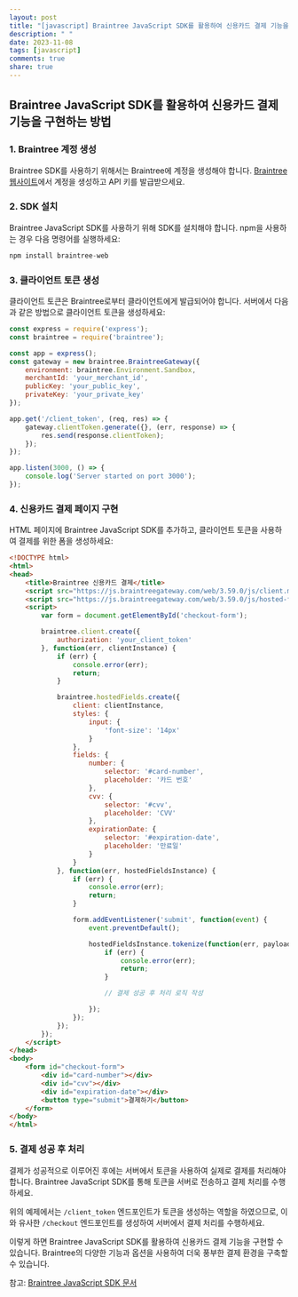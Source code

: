 ```yaml
---
layout: post
title: "[javascript] Braintree JavaScript SDK를 활용하여 신용카드 결제 기능을 구현하는 방법은 무엇인가요?"
description: " "
date: 2023-11-08
tags: [javascript]
comments: true
share: true
---
```

## Braintree JavaScript SDK를 활용하여 신용카드 결제 기능을 구현하는 방법

### 1. Braintree 계정 생성
Braintree SDK를 사용하기 위해서는 Braintree에 계정을 생성해야 합니다. [Braintree 웹사이트](https://www.braintreepayments.com/)에서 계정을 생성하고 API 키를 발급받으세요.

### 2. SDK 설치
Braintree JavaScript SDK를 사용하기 위해 SDK를 설치해야 합니다. npm을 사용하는 경우 다음 명령어를 실행하세요:

```javascript
npm install braintree-web
```

### 3. 클라이언트 토큰 생성
클라이언트 토큰은 Braintree로부터 클라이언트에게 발급되어야 합니다. 서버에서 다음과 같은 방법으로 클라이언트 토큰을 생성하세요:

```javascript
const express = require('express');
const braintree = require('braintree');

const app = express();
const gateway = new braintree.BraintreeGateway({
    environment: braintree.Environment.Sandbox,
    merchantId: 'your_merchant_id',
    publicKey: 'your_public_key',
    privateKey: 'your_private_key'
});

app.get('/client_token', (req, res) => {
    gateway.clientToken.generate({}, (err, response) => {
        res.send(response.clientToken);
    });
});

app.listen(3000, () => {
    console.log('Server started on port 3000');
});
```

### 4. 신용카드 결제 페이지 구현
HTML 페이지에 Braintree JavaScript SDK를 추가하고, 클라이언트 토큰을 사용하여 결제를 위한 폼을 생성하세요:

```html
<!DOCTYPE html>
<html>
<head>
    <title>Braintree 신용카드 결제</title>
    <script src="https://js.braintreegateway.com/web/3.59.0/js/client.min.js"></script>
    <script src="https://js.braintreegateway.com/web/3.59.0/js/hosted-fields.min.js"></script>
    <script>
        var form = document.getElementById('checkout-form');

        braintree.client.create({
            authorization: 'your_client_token'
        }, function(err, clientInstance) {
            if (err) {
                console.error(err);
                return;
            }

            braintree.hostedFields.create({
                client: clientInstance,
                styles: {
                    input: {
                        'font-size': '14px'
                    }
                },
                fields: {
                    number: {
                        selector: '#card-number',
                        placeholder: '카드 번호'
                    },
                    cvv: {
                        selector: '#cvv',
                        placeholder: 'CVV'
                    },
                    expirationDate: {
                        selector: '#expiration-date',
                        placeholder: '만료일'
                    }
                }
            }, function(err, hostedFieldsInstance) {
                if (err) {
                    console.error(err);
                    return;
                }

                form.addEventListener('submit', function(event) {
                    event.preventDefault();

                    hostedFieldsInstance.tokenize(function(err, payload) {
                        if (err) {
                            console.error(err);
                            return;
                        }

                        // 결제 성공 후 처리 로직 작성

                    });
                });
            });
        });
    </script>
</head>
<body>
    <form id="checkout-form">
        <div id="card-number"></div>
        <div id="cvv"></div>
        <div id="expiration-date"></div>
        <button type="submit">결제하기</button>
    </form>
</body>
</html>
```

### 5. 결제 성공 후 처리
결제가 성공적으로 이루어진 후에는 서버에서 토큰을 사용하여 실제로 결제를 처리해야 합니다. Braintree JavaScript SDK를 통해 토큰을 서버로 전송하고 결제 처리를 수행하세요.

위의 예제에서는 `/client_token` 엔드포인트가 토큰을 생성하는 역할을 하였으므로, 이와 유사한 `/checkout` 엔드포인트를 생성하여 서버에서 결제 처리를 수행하세요.

이렇게 하면 Braintree JavaScript SDK를 활용하여 신용카드 결제 기능을 구현할 수 있습니다. Braintree의 다양한 기능과 옵션을 사용하여 더욱 풍부한 결제 환경을 구축할 수 있습니다.

참고: [Braintree JavaScript SDK 문서](https://developers.braintreepayments.com/guides/client-sdk/javascript/v3)